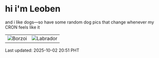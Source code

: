 # hi i'm Leoben

and i like dogs—so have some random dog pics that change whenever my CRON feels like it

|  |  |
|--------|----------|
| ![Borzoi](https://random-dog-vercel.vercel.app/api/random-borzoi?v=1759409509) | ![Labrador](https://random-dog-vercel.vercel.app/api/random-labrador?v=1759409509) |

Last updated: 2025-10-02 20:51 PHT
